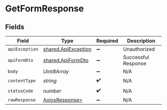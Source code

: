 # GetFormResponse


## Fields

| Field                                                      | Type                                                       | Required                                                   | Description                                                |
| ---------------------------------------------------------- | ---------------------------------------------------------- | ---------------------------------------------------------- | ---------------------------------------------------------- |
| `apiException`                                             | [shared.ApiException](../../models/shared/apiexception.md) | :heavy_minus_sign:                                         | Unauthorized                                               |
| `apiFormDto`                                               | [shared.ApiFormDto](../../models/shared/apiformdto.md)     | :heavy_minus_sign:                                         | Successful Response                                        |
| `body`                                                     | *Uint8Array*                                               | :heavy_minus_sign:                                         | N/A                                                        |
| `contentType`                                              | *string*                                                   | :heavy_check_mark:                                         | N/A                                                        |
| `statusCode`                                               | *number*                                                   | :heavy_check_mark:                                         | N/A                                                        |
| `rawResponse`                                              | [AxiosResponse>](https://axios-http.com/docs/res_schema)   | :heavy_minus_sign:                                         | N/A                                                        |